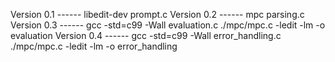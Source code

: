 Version 0.1 ------ libedit-dev prompt.c
Version 0.2 ------ mpc parsing.c
Version 0.3 ------ gcc -std=c99 -Wall evaluation.c ./mpc/mpc.c -ledit -lm -o evaluation
Version 0.4 ------ gcc -std=c99 -Wall error_handling.c ./mpc/mpc.c -ledit -lm -o error_handling
